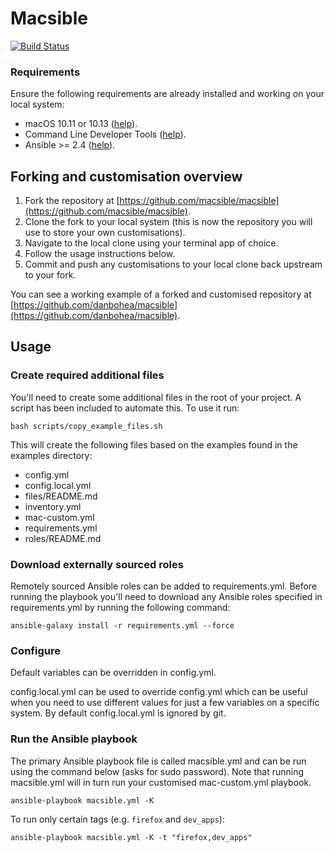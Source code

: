 # Macsible

[![Build Status](https://travis-ci.org/danbohea/macsible.svg?branch=master)](https://travis-ci.org/danbohea/macsible)

### Requirements

Ensure the following requirements are already installed and working on your local system:

- macOS 10.11 or 10.13 ([help](https://support.apple.com/en-us/HT201372)).
- Command Line Developer Tools ([help](docs/install_command_line_developer_tools.md)).
- Ansible >= 2.4 ([help](docs/install_ansible.md)).

## Forking and customisation overview

1. Fork the repository at [https://github.com/macsible/macsible](https://github.com/macsible/macsible).
2. Clone the fork to your local system (this is now the repository you will use to store your own customisations).
3. Navigate to the local clone using your terminal app of choice.
4. Follow the usage instructions below.
5. Commit and push any customisations to your local clone back upstream to your fork.

You can see a working example of a forked and customised repository at [https://github.com/danbohea/macsible](https://github.com/danbohea/macsible).

## Usage

### Create required additional files

You'll need to create some additional files in the root of your project. A script has been included to automate this. To use it run:

```
bash scripts/copy_example_files.sh
```

This will create the following files based on the examples found in the examples directory:

- config.yml
- config.local.yml
- files/README.md
- inventory.yml
- mac-custom.yml
- requirements.yml
- roles/README.md

### Download externally sourced roles

Remotely sourced Ansible roles can be added to requirements.yml. Before running the playbook you'll need to download any Ansible roles specified in requirements.yml by running the following command:

```
ansible-galaxy install -r requirements.yml --force
```

### Configure

Default variables can be overridden in config.yml.

config.local.yml can be used to override config.yml which can be useful when you need to use different values for just a few variables on a specific system. By default config.local.yml is ignored by git.

### Run the Ansible playbook

The primary Ansible playbook file is called macsible.yml and can be run using the command below (asks for sudo password). Note that running macsible.yml will in turn run your customised mac-custom.yml playbook.

```
ansible-playbook macsible.yml -K
```

To run only certain tags (e.g. `firefox` and `dev_apps`):

```
ansible-playbook macsible.yml -K -t "firefox,dev_apps"
```
